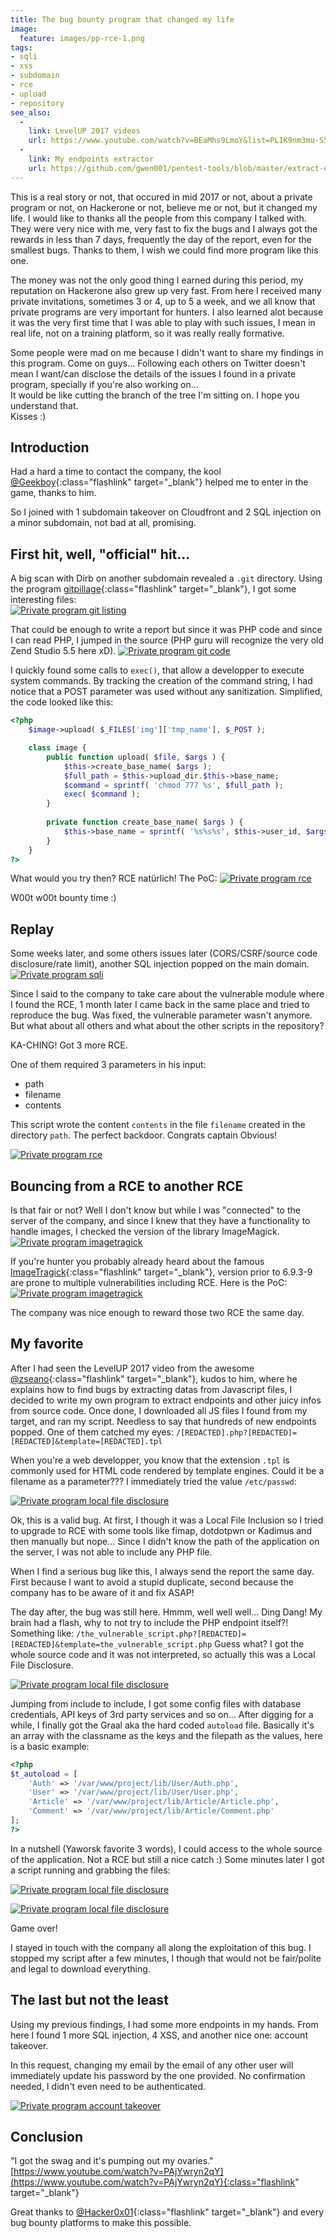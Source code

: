 ```yaml
---
title: The bug bounty program that changed my life
image:
  feature: images/pp-rce-1.png
tags:
- sqli
- xss
- subdomain
- rce
- upload
- repository
see_also:
  -
    link: LevelUP 2017 videos
    url: https://www.youtube.com/watch?v=BEaMhs9LmoY&list=PLIK9nm3mu-S5InvR-myOS7hnae8w4EPFV&index=11
  -
    link: My endpoints extractor
    url: https://github.com/gwen001/pentest-tools/blob/master/extract-endpoints.php
---
```

This is a real story or not, that occured in mid 2017 or not, about a private program or not, on Hackerone or not, believe me or not, but it changed my life.
I would like to thanks all the people from this company I talked with.
They were very nice with me, very fast to fix the bugs and I always got the rewards in less than 7 days, frequently the day of the report, even for the smallest bugs.
Thanks to them, I wish we could find more program like this one.
<!--more-->

The money was not the only good thing I earned during this period, my reputation on Hackerone also grew up very fast.
From here I received many private invitations, sometimes 3 or 4, up to 5 a week, and we all know that private programs are very important for hunters.
I also learned alot because it was the very first time that I was able to play with such issues, I mean in real life, not on a training platform, so it was really really formative.

Some people were mad on me because I didn't want to share my findings in this program.
Come on guys...
Following each others on Twitter doesn't mean I want/can disclose the details of the issues I found in a private program, specially if you're also working on...  
It would be like cutting the branch of the tree I'm sitting on.
I hope you understand that.  
Kisses :)


## Introduction

Had a hard a time to contact the company, the kool [@Geekboy](https://twitter.com/emgeekboy){:class="flashlink" target="_blank"} helped me to enter in the game, thanks to him.

So I joined with 1 subdomain takeover on Cloudfront and 2 SQL injection on a minor subdomain, not bad at all, promising.


## First hit, well, "official" hit...

A big scan with Dirb on another subdomain revealed a `.git` directory.
Using the program [gitpillage](https://github.com/koto/gitpillage){:class="flashlink" target="_blank"}, I got some interesting files:  
[![Private program git listing](/images/pp-git-listing.png)](/images/pp-git-listing.png)  

That could be enough to write a report but since it was PHP code and since I can read PHP, I jumped in the source (PHP guru will recognize the very old Zend Studio 5.5 here xD).
[![Private program git code](/images/pp-git-code.png)](/images/pp-git-code.png)

I quickly found some calls to `exec()`, that allow a developper to execute system commands.
By tracking the creation of the command string, I had notice that a POST parameter was used without any sanitization.
Simplified, the code looked like this:
```php
<?php
    $image->upload( $_FILES['img']['tmp_name'], $_POST );

    class image {
        public function upload( $file, $args ) {
            $this->create_base_name( $args );
            $full_path = $this->upload_dir.$this->base_name;
            $command = sprintf( 'chmod 777 %s', $full_path );
            exec( $command );
        }
    
        private function create_base_name( $args ) {
            $this->base_name = sprintf( '%s%s%s', $this->user_id, $args['p'], $this->suffix );
        }
    }
?>
```

What would you try then? RCE natürlich! The PoC:
[![Private program rce](/images/pp-rce-1.png)](/images/pp-rce-1.png)

W00t w00t bounty time :)


## Replay

Some weeks later, and some others issues later (CORS/CSRF/source code disclosure/rate limit), another SQL injection popped on the main domain.  
[![Private program sqli](/images/pp-sqli.png)](/images/pp-sqli.png)

Since I said to the company to take care about the vulnerable module where I found the RCE, 1 month later I came back in the same place and tried to reproduce the bug.
Was fixed, the vulnerable parameter wasn't anymore.
But what about all others and what about the other scripts in the repository?

KA-CHING! Got 3 more RCE.

One of them required 3 parameters in his input:
- path
- filename
- contents

This script wrote the content `contents` in the file `filename` created in the directory `path`.
The perfect backdoor. Congrats captain Obvious!  

[![Private program rce](/images/pp-rce-2.png)](/images/pp-rce-2.png)


## Bouncing from a RCE to another RCE

Is that fair or not? Well I don't know but while I was "connected" to the server of the company, and since I knew that they have a functionality to handle images,
I checked the version of the library ImageMagick.
[![Private program imagetragick](/images/pp-imagetragick-1.png)](/images/pp-imagetragick-1.png)

If you're hunter you probably already heard about the famous [ImageTragick](https://imagetragick.com/){:class="flashlink" target="_blank"}, 
version prior to 6.9.3-9 are prone to multiple vulnerabilities including RCE.
Here is the PoC:
[![Private program imagetragick](/images/pp-imagetragick-2.png)](/images/pp-imagetragick-2.png)

The company was nice enough to reward those two RCE the same day.


## My favorite

After I had seen the LevelUP 2017 video from the awesome [@zseano](https://twitter.com/zseano){:class="flashlink" target="_blank"}, 
kudos to him, where he explains how to find bugs by extracting datas from Javascript files, I decided to write my own program to extract endpoints and other juicy infos from source code.
Once done, I downloaded all JS files I found from my target, and ran my script.
Needless to say that hundreds of new endpoints popped. 
One of them catched my eyes:
`/[REDACTED].php?[REDACTED]=[REDACTED]&template=[REDACTED].tpl`

When you're a web developper, you know that the extension `.tpl` is commonly used for HTML code rendered by template engines.
Could it be a filename as a parameter???
I immediately tried the value `/etc/passwd`:

[![Private program local file disclosure](/images/pp-lfd-1.png)](/images/pp-lfd-1.png)

Ok, this is a valid bug. 
At first, I though it was a Local File Inclusion so I tried to upgrade to RCE with some tools like fimap, dotdotpwn or Kadimus and then manually but nope...
Since I didn't know the path of the application on the server, I was not able to include any PHP file.

When I find a serious bug like this, I always send the report the same day.
First because I want to avoid a stupid duplicate, second because the company has to be aware of it and fix ASAP!

The day after, the bug was still here. 
Hmmm, well well well...
Ding Dang!
My brain had a flash, why to not try to include the PHP endpoint itself?!
Something like:
`/the_vulnerable_script.php?[REDACTED]=[REDACTED]&template=the_vulnerable_script.php`
Guess what? I got the whole source code and it was not interpreted, so actually this was a Local File Disclosure.  

[![Private program local file disclosure](/images/pp-lfd-2.png)](/images/pp-lfd-2.png)

Jumping from include to include, I got some config files with database credentials, API keys of 3rd party services and so on...
After digging for a while, I finally got the Graal aka the hard coded `autoload` file. 
Basically it's an array with the classname as the keys and the filepath as the values, here is a basic example:
```php
<?php
$t_autoload = [
	'Auth' => '/var/www/project/lib/User/Auth.php',
	'User' => '/var/www/project/lib/User/User.php',
	'Article' => '/var/www/project/lib/Article/Article.php',
	'Comment' => '/var/www/project/lib/Article/Comment.php'
];
?>
```

In a nutshell (Yaworsk favorite 3 words), I could access to the whole source of the application.
Not a RCE but still a nice catch :)
Some minutes later I got a script running and grabbing the files:

[![Private program local file disclosure](/images/pp-lfd-3.png)](/images/pp-lfd-3.png)

[![Private program local file disclosure](/images/pp-lfd-4.png)](/images/pp-lfd-4.png)

Game over!  

I stayed in touch with the company all along the exploitation of this bug. 
I stopped my script after a few minutes, I though that would not be fair/polite and legal to download everything. 


## The last but not the least

Using my previous findings, I had some more endpoints in my hands. 
From here I found 1 more SQL injection, 4 XSS, and another nice one: account takeover.

In this request, changing my email by the email of any other user will immediately update his password by the one provided. 
No confirmation needed, I didn't even need to be authenticated.  

[![Private program account takeover](/images/pp-ato.png)](/images/pp-ato.png)


## Conclusion

"I got the swag and it's pumping out my ovaries."  
[https://www.youtube.com/watch?v=PAjYwryn2qY](https://www.youtube.com/watch?v=PAjYwryn2qY){:class="flashlink" target="_blank"}

Great thanks to [@Hacker0x01](https://twitter.com/Hacker0x01){:class="flashlink" target="_blank"} and every bug bounty platforms to make this possible.

